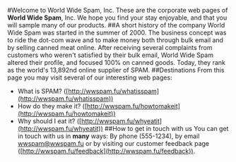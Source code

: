 #Welcome to World Wide Spam, Inc.
These are the corporate web pages of **World Wide Spam**, Inc. We hope
you find your stay enjoyable, and that you will sample many of our
products.
##A short history of the company
World Wide Spam was started in the summer of 2000. The business
concept was to ride the dot-com wave and to make money both through
bulk email and by selling canned meat online.
After receiving several complaints from customers who weren't
satisfied by their bulk email, World Wide Spam altered their profile,
and focused 100% on canned goods. Today, they rank as the world's
13,892nd online supplier of SPAM.
##Destinations
From this page you may visit several of our interesting web pages:
- What is SPAM? ([http://wwspam.fu/whatisspam](http://wwspam.fu/whatisspam))
- How do they make it? ([http://wwspam.fu/howtomakeit](http://wwspam.fu/howtomakeit))
- Why should I eat it? ([http://wwspam.fu/whyeatit](http://wwspam.fu/whyeatit))
##How to get in touch with us
You can get in touch with us in **many** ways: By phone (555-1234), by
email <wwspam@wwspam.fu> or by visiting our customer feedback page
([http://wwspam.fu/feedback](http://wwspam.fu/feedback)).
